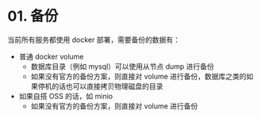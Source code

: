 # 01. 备份

当前所有服务都使用 docker 部署，需要备份的数据有：

- 普通 docker volume
  - 数据库目录（例如 mysql）可以使用从节点 dump 进行备份
  - 如果没有官方的备份方案，则直接对 volume 进行备份，数据库之类的如果停机的话也可以直接拷贝物理磁盘的目录
- 如果自搭 OSS 的话，如 minio
  - 如果没有官方的备份方案，则直接对 volume 进行备份
